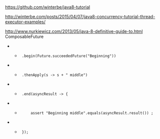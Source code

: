 https://github.com/winterbe/java8-tutorial

http://winterbe.com/posts/2015/04/07/java8-concurrency-tutorial-thread-executor-examples/

http://www.nurkiewicz.com/2013/05/java-8-definitive-guide-to.html
ComposableFuture
 + *      .begin(Future.succeededFuture("Beginning"))
 + *      .thenApply(s -> s + " middle")
 + *      .end(asyncResult -> {
 + *          assert "Beginning middle".equals(asyncResult.result()) ;
 + *      });